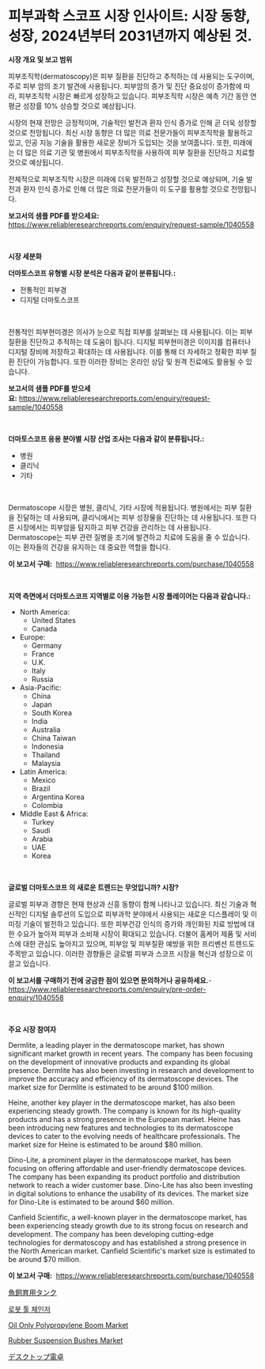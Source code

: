 <p><h1>피부과학 스코프 시장 인사이트: 시장 동향, 성장, 2024년부터 2031년까지 예상된 것.</h1></p><p><strong>시장 개요 및 보고 범위</strong></p>
<p><p>피부조직학(dermatoscopy)은 피부 질환을 진단하고 추적하는 데 사용되는 도구이며, 주로 피부 암의 조기 발견에 사용됩니다. 피부암의 증가 및 진단 중요성이 증가함에 따라, 피부조직학 시장은 빠르게 성장하고 있습니다. 피부조직학 시장은 예측 기간 동안 연평균 성장률 10% 상승할 것으로 예상됩니다.</p><p>시장의 현재 전망은 긍정적이며, 기술적인 발전과 환자 인식 증가로 인해 곧 더욱 성장할 것으로 전망됩니다. 최신 시장 동향은 더 많은 의료 전문가들이 피부조직학을 활용하고 있고, 인공 지능 기술을 활용한 새로운 장비가 도입되는 것을 보여줍니다. 또한, 미래에는 더 많은 의료 기관 및 병원에서 피부조직학을 사용하여 피부 질환을 진단하고 치료할 것으로 예상됩니다.</p><p>전체적으로 피부조직학 시장은 미래에 더욱 발전하고 성장할 것으로 예상되며, 기술 발전과 환자 인식 증가로 인해 더 많은 의료 전문가들이 이 도구를 활용할 것으로 전망됩니다.</p></p>
<p><strong>보고서의 샘플 PDF를 받으세요:</strong> <a href="https://www.reliableresearchreports.com/enquiry/request-sample/1040558">https://www.reliableresearchreports.com/enquiry/request-sample/1040558</a></p>
<p>&nbsp;</p>
<p><strong>시장 세분화</strong></p>
<p><strong>더마토스코프 유형별 시장 분석은 다음과 같이 분류됩니다.:</strong></p>
<p><ul><li>전통적인 피부경</li><li>디지털 더마토스코프</li></ul></p>
<p>&nbsp;</p>
<p><p>전통적인 피부현미경은 의사가 눈으로 직접 피부를 살펴보는 데 사용됩니다. 이는 피부 질환을 진단하고 추적하는 데 도움이 됩니다. 디지털 피부현미경은 이미지를 컴퓨터나 디지털 장비에 저장하고 확대하는 데 사용됩니다. 이를 통해 더 자세하고 정확한 피부 질환 진단이 가능합니다. 또한 이러한 장비는 온라인 상담 및 원격 진료에도 활용될 수 있습니다.</p></p>
<p><strong>보고서의 샘플 PDF를 받으세요:</strong>&nbsp;<a href="https://www.reliableresearchreports.com/enquiry/request-sample/1040558">https://www.reliableresearchreports.com/enquiry/request-sample/1040558</a></p>
<p>&nbsp;</p>
<p><strong> 더마토스코프 응용 분야별 시장 산업 조사는 다음과 같이 분류됩니다.:</strong></p>
<p><ul><li>병원</li><li>클리닉</li><li>기타</li></ul></p>
<p>&nbsp;</p>
<p><p>Dermatoscope 시장은 병원, 클리닉, 기타 시장에 적용됩니다. 병원에서는 피부 질환을 진달하는 데 사용되며, 클리닉에서는 피부 성장물을 진단하는 데 사용됩니다. 또한 다른 시장에서는 피부암을 탐지하고 피부 건강을 관리하는 데 사용됩니다. Dermatoscope는 피부 관련 질병을 조기에 발견하고 치료에 도움을 줄 수 있습니다. 이는 환자들의 건강을 유지하는 데 중요한 역할을 합니다.</p></p>
<p><strong>이 보고서 구매:</strong>&nbsp; <a href="https://www.reliableresearchreports.com/purchase/1040558">https://www.reliableresearchreports.com/purchase/1040558</a></p>
<p>&nbsp;</p>
<p><strong>지역 측면에서 더마토스코프 지역별로 이용 가능한 시장 플레이어는 다음과 같습니다.:</strong></p>
<p><ul>
    <li>
        North America:
        <ul>
            <li>United States</li>
            <li>Canada</li>
        </ul>
    </li>
    <li>
        Europe:
        <ul>
            <li>Germany</li>
            <li>France</li>
            <li>U.K.</li>
            <li>Italy</li>
            <li>Russia</li>
        </ul>
    </li>
    <li>
        Asia-Pacific:
        <ul>
            <li>China</li>
            <li>Japan</li>
            <li>South Korea</li>
            <li>India</li>
            <li>Australia</li>
            <li>China Taiwan</li>
            <li>Indonesia</li>
            <li>Thailand</li>
            <li>Malaysia</li>
        </ul>
    </li>
    <li>
        Latin America:
        <ul>
            <li>Mexico</li>
            <li>Brazil</li>
            <li>Argentina Korea</li>
            <li>Colombia</li>
        </ul>
    </li>
    <li>
        Middle East & Africa:
        <ul>
            <li>Turkey</li>
            <li>Saudi</li>
            <li>Arabia</li>
            <li>UAE</li>
            <li>Korea</li>
        </ul>
    </li>
    </ul></p>
<p>&nbsp;</p>
<p><strong>글로벌 더마토스코프 의 새로운 트렌드는 무엇입니까? 시장?</strong></p>
<p><p>글로벌 피부과 경향은 현재 현상과 신흥 동향이 함께 나타나고 있습니다. 최신 기술과 혁신적인 디지털 솔루션의 도입으로 피부과학 분야에서 사용되는 새로운 디스플레이 및 이미징 기술이 발전하고 있습니다. 또한 피부건강 인식의 증가와 개인화된 치료 방법에 대한 수요가 높아져 피부과 소비재 시장이 확대되고 있습니다. 더불어 홈케어 제품 및 서비스에 대한 관심도 높아지고 있으며, 피부암 및 피부질환 예방을 위한 프리벤션 트렌드도 주목받고 있습니다. 이러한 경향들은 글로벌 피부과 스코프 시장을 혁신과 성장으로 이끌고 있습니다.</p></p>
<p><strong>이 보고서를 구매하기 전에 궁금한 점이 있으면 문의하거나 공유하세요.</strong>- <a href="https://www.reliableresearchreports.com/enquiry/pre-order-enquiry/1040558">https://www.reliableresearchreports.com/enquiry/pre-order-enquiry/1040558</a></p>
<p>&nbsp;</p>
<p><strong>주요 시장 참여자</strong></p>
<p><p>Dermlite, a leading player in the dermatoscope market, has shown significant market growth in recent years. The company has been focusing on the development of innovative products and expanding its global presence. Dermlite has also been investing in research and development to improve the accuracy and efficiency of its dermatoscope devices. The market size for Dermlite is estimated to be around $100 million.</p><p>Heine, another key player in the dermatoscope market, has also been experiencing steady growth. The company is known for its high-quality products and has a strong presence in the European market. Heine has been introducing new features and technologies to its dermatoscope devices to cater to the evolving needs of healthcare professionals. The market size for Heine is estimated to be around $80 million.</p><p>Dino-Lite, a prominent player in the dermatoscope market, has been focusing on offering affordable and user-friendly dermatoscope devices. The company has been expanding its product portfolio and distribution network to reach a wider customer base. Dino-Lite has also been investing in digital solutions to enhance the usability of its devices. The market size for Dino-Lite is estimated to be around $60 million.</p><p>Canfield Scientific, a well-known player in the dermatoscope market, has been experiencing steady growth due to its strong focus on research and development. The company has been developing cutting-edge technologies for dermatoscopy and has established a strong presence in the North American market. Canfield Scientific's market size is estimated to be around $70 million.</p></p>
<p><strong>이 보고서 구매:</strong>&nbsp;&nbsp;<a href="https://www.reliableresearchreports.com/purchase/1040558">https://www.reliableresearchreports.com/purchase/1040558</a></p>
<p><p><a href="https://medium.com/@rudysimonis2023/2024%E5%B9%B4%E3%81%8B%E3%82%892031%E5%B9%B4%E3%81%BE%E3%81%A7%E3%81%AE%E6%9C%9F%E9%96%93%E3%81%AB%E4%BA%88%E6%B8%AC%E3%81%95%E3%82%8C%E3%82%8B-%E9%AD%9A%E3%81%AE%E9%A4%8A%E6%AE%96%E3%82%BF%E3%83%B3%E3%82%AF%E5%B8%82%E5%A0%B4%E5%88%86%E6%9E%90%E3%81%A8%E3%82%B5%E3%82%A4%E3%82%BA%E4%BA%88%E6%B8%AC-77324fab8970">魚飼育用タンク</a></p><p><a href="https://github.com/vs10l4sfg5c/Market-Research-Report-List-1/blob/main/5578429189775.md">로봇 툴 체인저</a></p><p><a href="https://issuu.com/reportprime-2/docs/oil-only-polypropylene-boom-market-size-2030.pptx">Oil Only Polypropylene Boom Market</a></p><p><a href="https://gamy-alyssum-396.notion.site/Rubber-Suspension-Bushes-Market-Share-Market-New-Trends-Analysis-Report-By-Type-By-Application-B-0b41b036d08f4cf3aa652ab6971faa35">Rubber Suspension Bushes Market</a></p><p><a href="https://medium.com/@briaabshire64/%E3%83%87%E3%82%B9%E3%82%AF%E3%83%88%E3%83%83%E3%83%97%E9%9B%BB%E5%8D%93%E3%81%AE%E5%B8%82%E5%A0%B4%E3%83%AC%E3%83%9D%E3%83%BC%E3%83%88%E3%81%AF-%E3%81%93%E3%81%AE%E5%B8%82%E5%A0%B4%E3%81%AE%E6%9C%80%E6%96%B0%E3%81%AE%E3%83%88%E3%83%AC%E3%83%B3%E3%83%89%E3%81%A8%E6%88%90%E9%95%B7%E6%A9%9F%E4%BC%9A%E3%82%92%E6%98%8E%E3%82%89%E3%81%8B%E3%81%AB%E3%81%97%E3%81%A6%E3%81%84%E3%81%BE%E3%81%99-8b3ce9ae349d">デスクトップ電卓</a></p></p>
